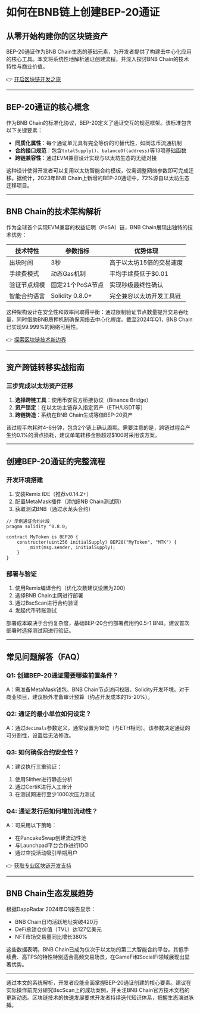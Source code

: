 # 如何在BNB链上创建BEP-20通证

## 从零开始构建你的区块链资产

BEP-20通证作为BNB Chain生态的基础元素，为开发者提供了构建去中心化应用的核心工具。本文将系统性地解析通证创建流程，并深入探讨BNB Chain的技术特性与商业价值。

👉 [开启区块链开发之旅](https://bit.ly/okx_welcome)

---

## BEP-20通证的核心概念

作为BNB Chain的标准化协议，BEP-20定义了通证交互的规范框架。该标准包含以下关键要素：

- **同质化属性**：每个通证单元具有完全等价的可替代性，如同法币流通机制
- **合约接口规范**：包含`totalSupply()`、`balanceOf(address)`等13项基础函数
- **跨链兼容性**：通过EVM兼容设计实现与以太坊生态的无缝对接

这种设计使得开发者可以复用以太坊智能合约模板，仅需调整网络参数即可完成迁移。据统计，2023年BNB Chain上新增的BEP-20通证中，72%源自以太坊生态迁移项目。

---

## BNB Chain的技术架构解析

作为全球首个实现EVM兼容的权益证明（PoSA）链，BNB Chain展现出独特的技术优势：

| 技术特性        | 参数指标         | 优势体现                 |
|-----------------|------------------|--------------------------|
| 出块时间        | 3秒              | 高于以太坊15倍的交易速度 |
| 手续费模式      | 动态Gas机制      | 平均手续费低于$0.01      |
| 验证节点规模    | 固定21个PoSA节点 | 实现秒级最终性确认       |
| 智能合约语言    | Solidity 0.8.0+  | 完全兼容以太坊开发工具链 |

这种架构设计在安全性和效率间取得平衡：通过限制验证节点数量提升交易吞吐量，同时借助BNB质押机制确保网络去中心化程度。截至2024年Q1，BNB Chain已实现99.999%的网络可用性。

👉 [探索区块链技术新边界](https://bit.ly/okx_welcome)

---

## 资产跨链转移实战指南

### 三步完成以太坊资产迁移

1. **选择跨链工具**：使用币安官方桥接协议（Binance Bridge）
2. **资产锁定**：在以太坊主链存入指定资产（ETH/USDT等）
3. **跨链铸造**：系统在BNB Chain生成等值BEP-20资产

该过程平均耗时4-6分钟，包含2个链上确认周期。需要注意的是，跨链过程会产生约0.1%的滑点损耗，建议单笔转移金额超过$100时采用该方案。

---

## 创建BEP-20通证的完整流程

### 开发环境搭建

1. 安装Remix IDE（推荐v0.14.2+）
2. 配置MetaMask插件（添加BNB Chain测试网）
3. 获取测试BNB（通过水龙头合约）

```solidity
// 示例通证合约片段
pragma solidity ^0.8.0;

contract MyToken is BEP20 {
    constructor(uint256 initialSupply) BEP20("MyToken", "MTK") {
        _mint(msg.sender, initialSupply);
    }
}
```

### 部署与验证

1. 使用Remix编译合约（优化次数建议设置为200）
2. 选择BNB Chain主网进行部署
3. 通过BscScan进行合约验证
4. 发起代币转账测试

部署成本取决于合约复杂度，基础BEP-20合约部署费用约0.5-1 BNB。建议首次部署时选择测试网进行验证。

---

## 常见问题解答（FAQ）

### Q1: 创建BEP-20通证需要哪些前置条件？
A：需准备MetaMask钱包、BNB Chain节点访问权限、Solidity开发环境。对于商业项目，建议额外准备审计预算（约占开发成本的15-20%）。

### Q2: 通证的最小单位如何设定？
A：通过`decimals`参数定义，通常设置为18位（与ETH相同）。该参数决定通证的可分割性，设置后无法修改。

### Q3: 如何确保合约安全性？
A：建议执行三重验证：
1. 使用Slither进行静态分析
2. 通过CertiK进行人工审计
3. 在测试网进行至少1000次压力测试

### Q4: 通证发行后如何增加流动性？
A：可采用以下策略：
- 在PancakeSwap创建流动性池
- 与Launchpad平台合作进行IDO
- 通过空投活动吸引早期用户

👉 [获取专业区块链开发支持](https://bit.ly/okx_welcome)

---

## BNB Chain生态发展趋势

根据DappRadar 2024年Q1报告显示：

- BNB Chain日均活跃地址突破420万
- DeFi总锁仓价值（TVL）达127亿美元
- NFT市场交易量同比增长380%

这些数据表明，BNB Chain已成为仅次于以太坊的第二大智能合约平台。其低手续费、高TPS的特性特别适合高频交易场景，在GameFi和SocialFi领域展现出显著优势。

---

通过本文的系统解析，开发者应能全面掌握BEP-20通证创建的核心要素。建议在实际操作前充分研究BscScan上的成功案例，并关注BNB Chain官方技术文档的更新动态。区块链技术的快速发展要求开发者持续迭代知识体系，把握生态演进脉搏。